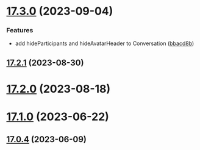 # [17.3.0](https://github.com/wearetotem/weavy-uikit-react/compare/v17.2.1...v17.3.0) (2023-09-04)


### Features

* add hideParticipants and hideAvatarHeader to Conversation ([bbacd8b](https://github.com/wearetotem/weavy-uikit-react/commit/bbacd8b11e839b9f395bc70eee560203d46eca6c))



## [17.2.1](https://github.com/wearetotem/weavy-uikit-react/compare/v17.2.0...v17.2.1) (2023-08-30)



# [17.2.0](https://github.com/wearetotem/weavy-uikit-react/compare/v17.1.0...v17.2.0) (2023-08-18)



# [17.1.0](https://github.com/wearetotem/weavy-uikit-react/compare/v17.0.4...v17.1.0) (2023-06-22)



## [17.0.4](https://github.com/wearetotem/weavy-uikit-react/compare/v17.0.3...v17.0.4) (2023-06-09)



